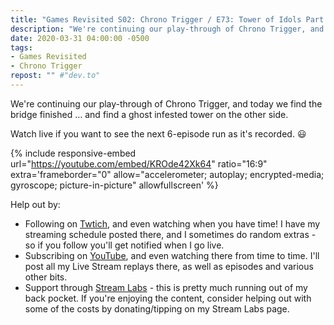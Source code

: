 ```yaml
---
title: "Games Revisited S02: Chrono Trigger / E73: Tower of Idols Part 1"
description: "We're continuing our play-through of Chrono Trigger, and today we find the bridge finished &hellip; and find a ghost infested tower on the other side."
date: 2020-03-31 04:00:00 -0500
tags:
- Games Revisited
- Chrono Trigger
repost: "" #"dev.to"
---
```


We're continuing our play-through of Chrono Trigger, and today we find the bridge finished &hellip; and find a ghost infested tower on the other side.

Watch live if you want to see the next 6-episode run as it's recorded. :smiley:
<!--more-->

{% include responsive-embed url="https://youtube.com/embed/KROde42Xk64" ratio="16:9" extra='frameborder="0" allow="accelerometer; autoplay; encrypted-media; gyroscope; picture-in-picture" allowfullscreen' %}

Help out by:
 * Following on [Twtich](https://twitch.tv/AnonJr_Live), and even watching when you have time! I have my streaming schedule posted there, and I sometimes do random extras - so if you follow you'll get notified when I go live.
 * Subscribing on [YouTube](http://www.youtube.com/channel/UCXafqhKHbkSUIrq0LAuu0tw), and even watching there from time to time. I'll post all my Live Stream replays there, as well as episodes and various other bits.
 * Support through [Stream Labs](https://streamlabs.com/anonjr_live) - this is pretty much running out of my back pocket. If you're enjoying the content, consider helping out with some of the costs by donating/tipping on my Stream Labs page.